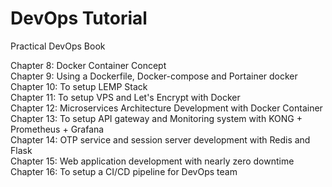 # DevOps Tutorial

Practical DevOps Book

Chapter 8: Docker Container Concept\
Chapter 9: Using a Dockerfile, Docker-compose and Portainer docker\
Chapter 10: To setup LEMP Stack\
Chapter 11: To setup VPS and Let's Encrypt with Docker\
Chapter 12: Microservices Architecture Development with Docker Container\
Chapter 13: To setup API gateway and Monitoring system with KONG + Prometheus + Grafana\
Chapter 14: OTP service and session server development with Redis and Flask\
Chapter 15: Web application development with nearly zero downtime\
Chapter 16: To setup a CI/CD pipeline for DevOps team
